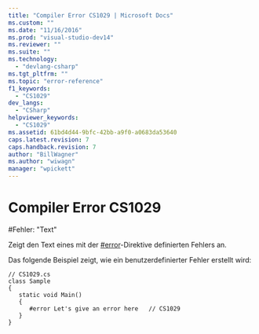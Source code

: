 ```yaml
---
title: "Compiler Error CS1029 | Microsoft Docs"
ms.custom: ""
ms.date: "11/16/2016"
ms.prod: "visual-studio-dev14"
ms.reviewer: ""
ms.suite: ""
ms.technology: 
  - "devlang-csharp"
ms.tgt_pltfrm: ""
ms.topic: "error-reference"
f1_keywords: 
  - "CS1029"
dev_langs: 
  - "CSharp"
helpviewer_keywords: 
  - "CS1029"
ms.assetid: 61bd4d44-9bfc-42bb-a9f0-a0683da53640
caps.latest.revision: 7
caps.handback.revision: 7
author: "BillWagner"
ms.author: "wiwagn"
manager: "wpickett"
---
```

# Compiler Error CS1029
\#Fehler: "Text"  
  
 Zeigt den Text eines mit der [\#error](../../../csharp/language-reference/preprocessor-directives/preprocessor-error.md)\-Direktive definierten Fehlers an.  
  
 Das folgende Beispiel zeigt, wie ein benutzerdefinierter Fehler erstellt wird:  
  
```  
// CS1029.cs  
class Sample  
{  
   static void Main()  
   {  
      #error Let's give an error here   // CS1029  
   }  
}  
```